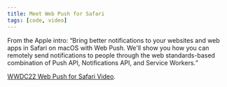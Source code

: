 ```yaml
---
title: Meet Web Push for Safari
tags: [code, video]
---
```

From the Apple intro: <q>Bring better notifications to your websites and web apps in Safari on macOS with Web Push. We'll show you how you can remotely send notifications to people through the web standards-based combination of Push API, Notifications API, and Service Workers.</q>

[WWDC22 Web Push for Safari Video](https://developer.apple.com/videos/play/wwdc2022/10098/).